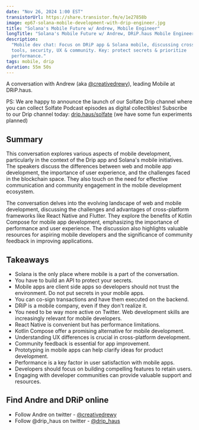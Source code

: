 ```yaml
---
date: "Nov 26, 2024 1:00 EST"
transistorUrl: https://share.transistor.fm/e/1e27858b
image: ep67-solana-mobile-development-with-drip-engineer.jpg
title: "Solana's Mobile Future w/ Andrew, Mobile Engineer"
longTitle: "Solana's Mobile Future w/ Andrew, DRiP.haus Mobile Engineer"
description:
  "Mobile dev chat: Focus on DRiP app & Solana mobile, discussing cross-platform
  tools, security, UX & community. Key: protect secrets & prioritize
  performance."
tags: mobile, drip
duration: 55m 50s
---
```


A conversation with Andrew (aka [@creativedrewy](https://x.com/creativedrewy)),
leading Mobile at DRiP.haus.

PS: We are happy to announce the launch of our Solfate Drip channel where you
can collect Solfate Podcast episodes as digital collectibles! Subscribe to our
Drip channel today: [drip.haus/solfate](https://drip.haus/solfate) (we have some
fun experiments planned)

## Summary

This conversation explores various aspects of mobile development, particularly
in the context of the Drip app and Solana's mobile initiatives. The speakers
discuss the differences between web and mobile app development, the importance
of user experience, and the challenges faced in the blockchain space. They also
touch on the need for effective communication and community engagement in the
mobile development ecosystem.

The conversation delves into the evolving landscape of web and mobile
development, discussing the challenges and advantages of cross-platform
frameworks like React Native and Flutter. They explore the benefits of Kotlin
Compose for mobile app development, emphasizing the importance of performance
and user experience. The discussion also highlights valuable resources for
aspiring mobile developers and the significance of community feedback in
improving applications.

## Takeaways

- Solana is the only place where mobile is a part of the conversation.
- You have to build an API to protect your secrets.
- Mobile apps are client side apps so developers should not trust the
  environment. Do not put secrets in your mobile apps.
- You can co-sign transactions and have them executed on the backend.
- DRiP is a mobile company, even if they don't realize it.
- You need to be way more active on Twitter. Web development skills are
  increasingly relevant for mobile developers.
- React Native is convenient but has performance limitations.
- Kotlin Compose offer a promising alternative for mobile development.
- Understanding UX differences is crucial in cross-platform development.
- Community feedback is essential for app improvement.
- Prototyping in mobile apps can help clarify ideas for product development.
- Performance is a key factor in user satisfaction with mobile apps.
- Developers should focus on building compelling features to retain users.
- Engaging with developer communities can provide valuable support and
  resources.

## Find Andre and DRiP online

- Follow Andre on twitter - [@creativedrewy](https://x.com/creativedrewy)
- Follow @drip_haus on twitter - [@drip_haus](https://x.com/drip_haus)
